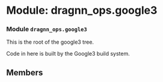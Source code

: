 # Module: dragnn_ops.google3

### Module `dragnn_ops.google3`

This is the root of the google3 tree.

Code in here is built by the Google3 build system.

## Members
